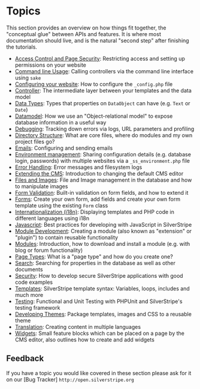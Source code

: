 # Topics

This section provides an overview on how things fit together, the "conceptual glue" between APIs and features.
It is where most documentation should live, and is the natural "second step" after finishing the tutorials.

 * [Access Control and Page Security](access-control): Restricting access and setting up permissions on your website
 * [Command line Usage](commandline): Calling controllers via the command line interface using `sake`
 * [Configuring your website](configuration): How to configure the `_config.php` file
 * [Controller](controller): The intermediate layer between your templates and the data model
 * [Data Types](data-types): Types that properties on `DataObject` can have (e.g. `Text` or `Date`)
 * [Datamodel](datamodel): How we use an "Object-relational model" to expose database information in a useful way
 * [Debugging](debugging): Tracking down errors via logs, URL parameters and profiling
 * [Directory Structure](directory-structure): What are core files, where do modules and my own project files go? 
 * [Emails](email): Configuring and sending emails
 * [Environment management](environment-management): Sharing configuration details (e.g. database login, passwords) with multiple websites via a `_ss_environment.php` file
 * [Error Handling](error-handling): Error messages and filesystem logs
 * [Extending the CMS](extending-the-cms): Introduction to changing the default CMS editor
 * [Files and Images](files): File and Image management in the database and how to manipulate images
 * [Form Validation](form-validation): Built-in validation on form fields, and how to extend it
 * [Forms](forms): Create your own form, add fields and create your own form template using the existing `Form` class
 * [Internationalization (i18n)](i18n): Displaying templates and PHP code in different languages using i18n
 * [Javascript](javascript): Best practices for developing with JavaScript in SilverStripe
 * [Module Development](module-development): Creating a module (also known as "extension" or "plugin") to contain reusable functionality
 * [Modules](modules): Introduction, how to download and install a module (e.g. with blog or forum functionality)
 * [Page Types](page-types): What is a "page type" and how do you create one?
 * [Search](search): Searching for properties in the database as well as other documents
 * [Security](security): How to develop secure SilverStripe applications with good code examples
 * [Templates](templates): SilverStripe template syntax: Variables, loops, includes and much more
 * [Testing](testing): Functional and Unit Testing with PHPUnit and SilverStripe's testing framework
 * [Developing Themes](theme-development): Package templates, images and CSS to a reusable theme
 * [Translation](translation): Creating content in multiple languages
 * [Widgets](widgets): Small feature blocks which can be placed on a page by the CMS editor, also outlines how to create and add widgets

## Feedback

If you have a topic you would like covered in these section please ask for it on our [Bug Tracker] `http://open.silverstripe.org`
